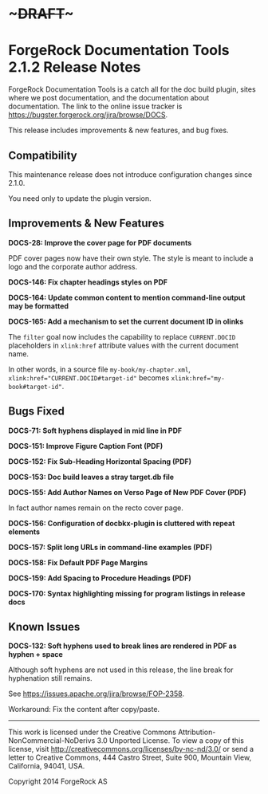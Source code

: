 # ~~~DRAFT~~~
# ForgeRock Documentation Tools 2.1.2 Release Notes

ForgeRock Documentation Tools is a catch all for the doc build plugin,
sites where we post documentation, and the documentation about
documentation. The link to the online issue tracker is
<https://bugster.forgerock.org/jira/browse/DOCS>.

This release includes improvements & new features, and bug fixes.

## Compatibility

This maintenance release does not introduce configuration changes since 2.1.0.

You need only to update the plugin version.


## Improvements & New Features

**DOCS-28: Improve the cover page for PDF documents**

PDF cover pages now have their own style.
The style is meant to include a logo and the corporate author address.

**DOCS-146: Fix chapter headings styles on PDF**

**DOCS-164: Update common content to mention command-line output may be formatted**

**DOCS-165: Add a mechanism to set the current document ID in olinks**

The `filter` goal now includes the capability
to replace `CURRENT.DOCID` placeholders in `xlink:href` attribute values
with the current document name.

In other words, in a source file `my-book/my-chapter.xml`,
`xlink:href="CURRENT.DOCID#target-id"` becomes `xlink:href="my-book#target-id"`.


## Bugs Fixed

**DOCS-71: Soft hyphens displayed in mid line in PDF**

**DOCS-151: Improve Figure Caption Font (PDF)**

**DOCS-152: Fix Sub-Heading Horizontal Spacing (PDF)**

**DOCS-153: Doc build leaves a stray target.db file**

**DOCS-155: Add Author Names on Verso Page of New PDF Cover (PDF)**

In fact author names remain on the recto cover page.

**DOCS-156: Configuration of docbkx-plugin is cluttered with repeat elements**

**DOCS-157: Split long URLs in command-line examples (PDF)**

**DOCS-158: Fix Default PDF Page Margins**

**DOCS-159: Add Spacing to Procedure Headings (PDF)**

**DOCS-170: Syntax highlighting missing for program listings in release docs**


## Known Issues

**DOCS-132: Soft hyphens used to break lines are rendered in PDF as hyphen + space**

Although soft hyphens are not used in this release,
the line break for hyphenation still remains.

See <https://issues.apache.org/jira/browse/FOP-2358>.

Workaround: Fix the content after copy/paste.


* * *

This work is licensed under the Creative Commons
Attribution-NonCommercial-NoDerivs 3.0 Unported License.
To view a copy of this license, visit
<http://creativecommons.org/licenses/by-nc-nd/3.0/>
or send a letter to Creative Commons, 444 Castro Street,
Suite 900, Mountain View, California, 94041, USA.

Copyright 2014 ForgeRock AS

